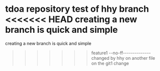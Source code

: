 tdoa repository
test of hhy branch
<<<<<<< HEAD
creating a new branch is quick and simple 
=======
creating a new branch is quick and simple
>>>>>>> feature1
--no-ff--------------
changed by hhy on another file 
on the git1 change

